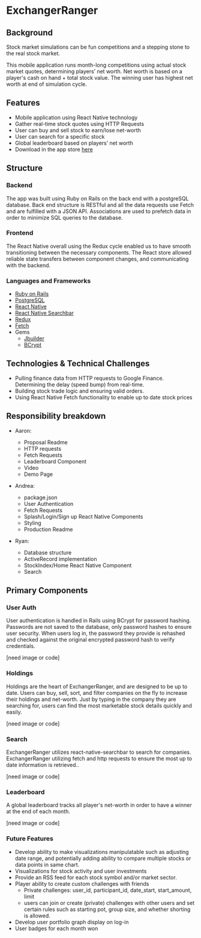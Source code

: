 # ExchangerRanger

## Background
Stock market simulations can be fun competitions and a stepping stone to the real stock market.

This mobile application runs month-long competitions using actual stock market quotes, determining players’ net worth. Net worth is based on a player's cash on hand + total stock value. The winning user has highest net worth at end of simulation cycle.

## Features
  - Mobile application using React Native technology
  - Gather real-time stock quotes using HTTP Requests
  - User can buy and sell stock to earn/lose net-worth
  - User can search for a specific stock
  - Global leaderboard based on players’ net worth
  - Download in the app store [here]()

## Structure
### Backend
The app was built using Ruby on Rails on the back end with a postgreSQL database. Back end structure is RESTful and all the data requests use Fetch and are fulfilled with a JSON API. Associations are used to prefetch data in order to minimize SQL queries to the database.

### Frontend
The React Native overall using the Redux cycle enabled us to have smooth transitioning between the necessary components. The React store allowed reliable state transfers between component changes, and communicating with the backend.

### Languages and Frameworks
  * [Ruby on Rails](http://rubyonrails.org/)
  * [PostgreSQL](https://www.postgresql.org/)
  * [React Native](https://facebook.github.io/react-native/)
  * [React Native Searchbar](https://github.com/umhan35/react-native-search-bar)
  * [Redux](https://github.com/reactjs/redux)
  * [Fetch](https://facebook.github.io/react-native/docs/network.html)
  * Gems
    * [Jbuilder](https://github.com/rails/jbuilder)
    * [BCrypt](https://github.com/codahale/bcrypt-ruby)

## Technologies & Technical Challenges
  * Pulling finance data from HTTP requests to Google Finance. Determining the delay (speed bump) from real-time.
  * Building stock trade logic and ensuring valid orders.
  * Using React Native Fetch functionality to enable up to date stock prices

## Responsibility breakdown
  * Aaron:
    * Proposal Readme
    * HTTP requests
    * Fetch Requests
    * Leaderboard Component
    * Video
    * Demo Page

  * Andrea:
    * package.json
    * User Authentication
    * Fetch Requests
    * Splash/Login/Sign up React Native Components
    * Styling
    * Production Readme

  * Ryan:
    * Database structure
    * ActiveRecord implementation
    * StockIndex/Home React Native Component
    * Search

## Primary Components
### User Auth
User authentication is handled in Rails using BCrypt for password hashing. Passwords are not saved to the database, only password hashes to ensure user security. When users log in, the password they provide is rehashed and checked against the original encrypted password hash to verify credentials.

[need image or code]

### Holdings
Holdings are the heart of ExchangerRanger, and are designed to be up to date. Users can buy, sell, sort, and filter companies on the fly to increase their holdings and net-worth. Just by typing in the company they are searching for, users can find the most marketable stock details quickly and easily.

[need image or code]

### Search
ExchangerRanger utilizes react-native-searchbar to search for companies. ExchangerRanger utilizing fetch and http requests to ensure the most up to date information is retrieved..

[need image or code]

### Leaderboard
A global leaderboard tracks all player's net-worth in order to have a winner at the end of each month.

[need image or code]

### Future Features
  - Develop ability to make visualizations manipulatable such as adjusting date range, and potentially adding ability to compare multiple stocks or data points in same chart.
  - Visualizations for stock activity and user investments
  - Provide an RSS feed for each stock symbol and/or market sector.
  - Player ability to create custom challenges with friends
       * Private challenges: user_id, participant_id, date_start, start_amount, limit
       * users can join or create (private) challenges with other users and set certain rules such as starting pot, group size, and whether shorting is allowed.
  - Develop user portfolio graph display on log-in
  - User badges for each month won
